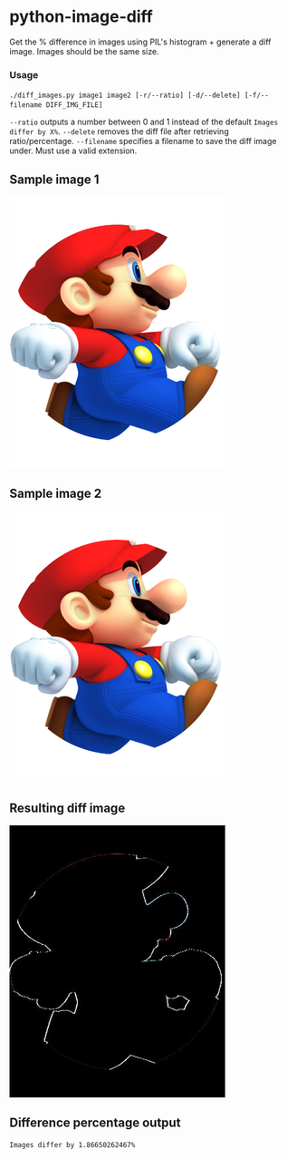 # python-image-diff
Get the % difference in images using PIL's histogram + generate a diff image. Images should be the same size.

### Usage
`./diff_images.py image1 image2 [-r/--ratio] [-d/--delete] [-f/--filename DIFF_IMG_FILE]`

`--ratio` outputs a number between 0 and 1 instead of the default `Images differ by X%`.
`--delete` removes the diff file after retrieving ratio/percentage.
`--filename` specifies a filename to save the diff image under. Must use a valid extension.

## Sample image 1
![Alt text](/mario-circle-cs.png "Image 1")

## Sample image 2
![Alt text](/mario-circle-node.png "Image 2")

## Resulting diff image
![Alt text](/diff_img.jpg "Difference Image")

## Difference percentage output
`Images differ by 1.86650262467%`

